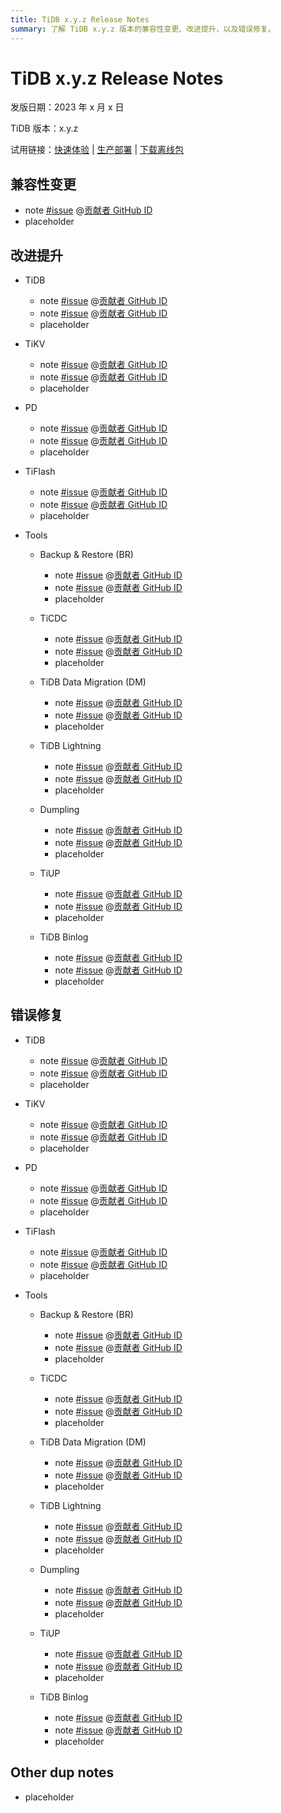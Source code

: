 ```yaml
---
title: TiDB x.y.z Release Notes
summary: 了解 TiDB x.y.z 版本的兼容性变更、改进提升，以及错误修复。
---
```


# TiDB x.y.z Release Notes

发版日期：2023 年 x 月 x 日

TiDB 版本：x.y.z

试用链接：[快速体验](https://docs.pingcap.com/zh/tidb/vx.y/quick-start-with-tidb) | [生产部署](https://docs.pingcap.com/zh/tidb/vx.y/production-deployment-using-tiup) | [下载离线包](https://cn.pingcap.com/product-community/?version=vx.y.z#version-list)

## 兼容性变更

- note [#issue](https://github.com/pingcap/<repo>/issues/<issue-id>) @[贡献者 GitHub ID](https://github.com/<github-id>)
- placeholder

## 改进提升

+ TiDB

    - note [#issue](https://github.com/pingcap/tidb/issues/<issue-id>) @[贡献者 GitHub ID](https://github.com/<github-id>)
    - note [#issue](https://github.com/pingcap/tidb/issues/<issue-id>) @[贡献者 GitHub ID](https://github.com/<github-id>)
    - placeholder

+ TiKV

    - note [#issue](https://github.com/tikv/tikv/issues/<issue-id>) @[贡献者 GitHub ID](https://github.com/<github-id>)
    - note [#issue](https://github.com/tikv/tikv/issues/<issue-id>) @[贡献者 GitHub ID](https://github.com/<github-id>)
    - placeholder

+ PD

    - note [#issue](https://github.com/tikv/pd/issues/<issue-id>) @[贡献者 GitHub ID](https://github.com/<github-id>)
    - note [#issue](https://github.com/tikv/pd/issues/<issue-id>) @[贡献者 GitHub ID](https://github.com/<github-id>)
    - placeholder

+ TiFlash

    - note [#issue](https://github.com/pingcap/tiflash/issues/<issue-id>) @[贡献者 GitHub ID](https://github.com/<github-id>)
    - note [#issue](https://github.com/pingcap/tiflash/issues/<issue-id>) @[贡献者 GitHub ID](https://github.com/<github-id>)
    - placeholder

+ Tools

    + Backup & Restore (BR)

        - note [#issue](https://github.com/pingcap/tidb/issues/<issue-id>) @[贡献者 GitHub ID](https://github.com/<github-id>)
        - note [#issue](https://github.com/pingcap/tidb/issues/<issue-id>) @[贡献者 GitHub ID](https://github.com/<github-id>)
        - placeholder

    + TiCDC

        - note [#issue](https://github.com/pingcap/tiflow/issues/<issue-id>) @[贡献者 GitHub ID](https://github.com/<github-id>)
        - note [#issue](https://github.com/pingcap/tiflow/issues/<issue-id>) @[贡献者 GitHub ID](https://github.com/<github-id>)
        - placeholder

    + TiDB Data Migration (DM)

        - note [#issue](https://github.com/pingcap/tiflow/issues/<issue-id>) @[贡献者 GitHub ID](https://github.com/<github-id>)
        - note [#issue](https://github.com/pingcap/tiflow/issues/<issue-id>) @[贡献者 GitHub ID](https://github.com/<github-id>)
        - placeholder

    + TiDB Lightning

        - note [#issue](https://github.com/pingcap/tidb/issues/<issue-id>) @[贡献者 GitHub ID](https://github.com/<github-id>)
        - note [#issue](https://github.com/pingcap/tidb/issues/<issue-id>) @[贡献者 GitHub ID](https://github.com/<github-id>)
        - placeholder

    + Dumpling

        - note [#issue](https://github.com/pingcap/tidb/issues/<issue-id>) @[贡献者 GitHub ID](https://github.com/<github-id>)
        - note [#issue](https://github.com/pingcap/tidb/issues/<issue-id>) @[贡献者 GitHub ID](https://github.com/<github-id>)
        - placeholder

    + TiUP

        - note [#issue](https://github.com/pingcap/tiup/issues/<issue-id>) @[贡献者 GitHub ID](https://github.com/<github-id>)
        - note [#issue](https://github.com/pingcap/tiup/issues/<issue-id>) @[贡献者 GitHub ID](https://github.com/<github-id>)
        - placeholder

    + TiDB Binlog

        - note [#issue](https://github.com/pingcap/tidb-binlog/issues/<issue-id>) @[贡献者 GitHub ID](https://github.com/<github-id>)
        - note [#issue](https://github.com/pingcap/tidb-binlog/issues/<issue-id>) @[贡献者 GitHub ID](https://github.com/<github-id>)
        - placeholder

## 错误修复

+ TiDB

    - note [#issue](https://github.com/pingcap/tidb/issues/<issue-id>) @[贡献者 GitHub ID](https://github.com/<github-id>)
    - note [#issue](https://github.com/pingcap/tidb/issues/<issue-id>) @[贡献者 GitHub ID](https://github.com/<github-id>)
    - placeholder

+ TiKV

    - note [#issue](https://github.com/tikv/tikv/issues/<issue-id>) @[贡献者 GitHub ID](https://github.com/<github-id>)
    - note [#issue](https://github.com/tikv/tikv/issues/<issue-id>) @[贡献者 GitHub ID](https://github.com/<github-id>)
    - placeholder

+ PD

    - note [#issue](https://github.com/tikv/pd/issues/<issue-id>) @[贡献者 GitHub ID](https://github.com/<github-id>)
    - note [#issue](https://github.com/tikv/pd/issues/<issue-id>) @[贡献者 GitHub ID](https://github.com/<github-id>)
    - placeholder

+ TiFlash

    - note [#issue](https://github.com/pingcap/tiflash/issues/<issue-id>) @[贡献者 GitHub ID](https://github.com/<github-id>)
    - note [#issue](https://github.com/pingcap/tiflash/issues/<issue-id>) @[贡献者 GitHub ID](https://github.com/<github-id>)
    - placeholder

+ Tools

    + Backup & Restore (BR)

        - note [#issue](https://github.com/pingcap/tidb/issues/<issue-id>) @[贡献者 GitHub ID](https://github.com/<github-id>)
        - note [#issue](https://github.com/pingcap/tidb/issues/<issue-id>) @[贡献者 GitHub ID](https://github.com/<github-id>)
        - placeholder

    + TiCDC

        - note [#issue](https://github.com/pingcap/tiflow/issues/<issue-id>) @[贡献者 GitHub ID](https://github.com/<github-id>)
        - note [#issue](https://github.com/pingcap/tiflow/issues/<issue-id>) @[贡献者 GitHub ID](https://github.com/<github-id>)
        - placeholder

    + TiDB Data Migration (DM)

        - note [#issue](https://github.com/pingcap/tiflow/issues/<issue-id>) @[贡献者 GitHub ID](https://github.com/<github-id>)
        - note [#issue](https://github.com/pingcap/tiflow/issues/<issue-id>) @[贡献者 GitHub ID](https://github.com/<github-id>)
        - placeholder

    + TiDB Lightning

        - note [#issue](https://github.com/pingcap/tidb/issues/<issue-id>) @[贡献者 GitHub ID](https://github.com/<github-id>)
        - note [#issue](https://github.com/pingcap/tidb/issues/<issue-id>) @[贡献者 GitHub ID](https://github.com/<github-id>)
        - placeholder

    + Dumpling

        - note [#issue](https://github.com/pingcap/tidb/issues/<issue-id>) @[贡献者 GitHub ID](https://github.com/<github-id>)
        - note [#issue](https://github.com/pingcap/tidb/issues/<issue-id>) @[贡献者 GitHub ID](https://github.com/<github-id>)
        - placeholder

    + TiUP

        - note [#issue](https://github.com/pingcap/tiup/issues/<issue-id>) @[贡献者 GitHub ID](https://github.com/<github-id>)
        - note [#issue](https://github.com/pingcap/tiup/issues/<issue-id>) @[贡献者 GitHub ID](https://github.com/<github-id>)
        - placeholder

    + TiDB Binlog

        - note [#issue](https://github.com/pingcap/tidb-binlog/issues/<issue-id>) @[贡献者 GitHub ID](https://github.com/<github-id>)
        - note [#issue](https://github.com/pingcap/tidb-binlog/issues/<issue-id>) @[贡献者 GitHub ID](https://github.com/<github-id>)
        - placeholder

## Other dup notes

- placeholder